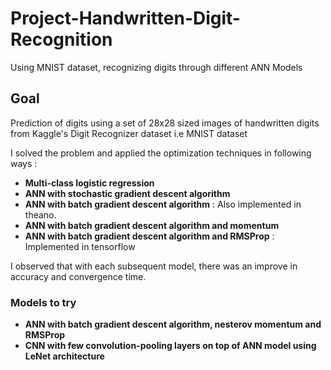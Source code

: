 Project-Handwritten-Digit-Recognition
=====================================
Using MNIST dataset, recognizing digits through different ANN Models

Goal
----
Prediction of digits using a set of 28x28 sized images of handwritten digits from Kaggle's Digit Recognizer dataset i.e MNIST dataset

I solved the problem and applied the optimization techniques in following ways : 
* **Multi-class logistic regression**
* **ANN with stochastic gradient descent algorithm**
* **ANN with batch gradient descent algorithm** : Also implemented in theano.
* **ANN with batch gradient descent algorithm and momentum**
* **ANN with batch gradient descent algorithm and RMSProp** : Implemented in tensorflow

I observed that with each subsequent model, there was an improve in accuracy and convergence time.

### Models to try ###
* **ANN with batch gradient descent algorithm, nesterov momentum and RMSProp**
* **CNN with few convolution-pooling layers on top of ANN model using LeNet architecture**
